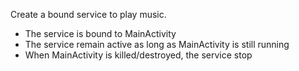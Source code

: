 Create a bound service to play music.

- The service is bound to MainActivity
- The service remain active as long as MainActivity is still running
- When MainActivity is killed/destroyed, the service stop
